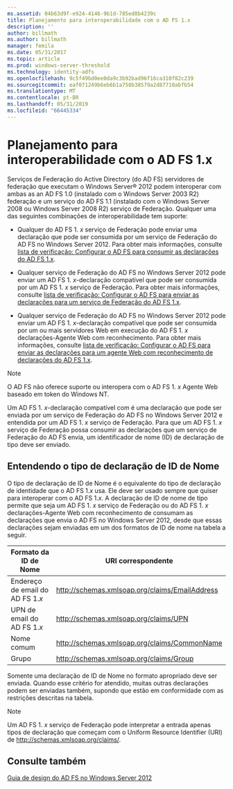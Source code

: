 ```yaml
---
ms.assetid: 04b63d9f-e924-4146-9b1d-785ed8b4239c
title: Planejamento para interoperabilidade com o AD FS 1.x
description: ''
author: billmath
ms.author: billmath
manager: femila
ms.date: 05/31/2017
ms.topic: article
ms.prod: windows-server-threshold
ms.technology: identity-adfs
ms.openlocfilehash: 9c5f49bd0ee0da9c3b92bad96f16ca310f82c239
ms.sourcegitcommit: eaf071249b6eb6b1a758b38579a2d87710abfb54
ms.translationtype: MT
ms.contentlocale: pt-BR
ms.lasthandoff: 05/31/2019
ms.locfileid: "66445334"
---
```

# <a name="planning-for-interoperability-with-ad-fs-1x"></a>Planejamento para interoperabilidade com o AD FS 1.x

Serviços de Federação do Active Directory \(do AD FS\) servidores de federação que executam o Windows Server® 2012 podem interoperar com ambas as an AD FS 1.0 \(instalado com o Windows Server 2003 R2\) federação e um serviço do AD FS 1.1 \(instalado com o Windows Server 2008 ou Windows Server 2008 R2\) serviço de Federação. Qualquer uma das seguintes combinações de interoperabilidade tem suporte:  

-   Qualquer do AD FS 1. *x* serviço de Federação pode enviar uma declaração que pode ser consumida por um serviço de Federação do AD FS no Windows Server 2012. Para obter mais informações, consulte [lista de verificação: Configurar o AD FS para consumir as declarações do AD FS 1.x](../../ad-fs/deployment/Checklist--Configuring-AD-FS--to-Consume-Claims-from-AD-FS-1.x.md).  

-   Qualquer serviço de Federação do AD FS no Windows Server 2012 pode enviar um AD FS 1. *x*\-declaração compatível que pode ser consumida por um AD FS 1. *x* serviço de Federação. Para obter mais informações, consulte [lista de verificação: Configurar o AD FS para enviar as declarações para um serviço de Federação do AD FS 1.x](../../ad-fs/deployment/Checklist--Configuring-AD-FS-to-Send-Claims-to-an-AD-FS-1.x-Federation-Service.md).  

-   Qualquer serviço de Federação do AD FS no Windows Server 2012 pode enviar um AD FS 1. *x*\-declaração compatível que pode ser consumida por um ou mais servidores Web em execução do AD FS 1. *x* declarações\-Agente Web com reconhecimento. Para obter mais informações, consulte [lista de verificação: Configurar o AD FS para enviar as declarações para um agente Web com reconhecimento de declarações do AD FS 1.x](../../ad-fs/deployment/Checklist--Configuring-AD-FS-to-Send-Claims-to-an-AD-FS-1.x-Claims-Aware-Web-Agent.md).  

> [!NOTE]  
> O AD FS não oferece suporte ou interopera com o AD FS 1. *x* Agente Web baseado em token do Windows NT.  

Um AD FS 1. *x*\-declaração compatível com é uma declaração que pode ser enviada por um serviço de Federação do AD FS no Windows Server 2012 e entendida por um AD FS 1. *x* serviço de Federação. Para que um AD FS 1. *x* serviço de Federação possa consumir as declarações que um serviço de Federação do AD FS envia, um identificador de nome \(ID\) de declaração de tipo deve ser enviado.  

## <a name="understanding-the-name-id-claim-type"></a>Entendendo o tipo de declaração de ID de Nome  
O tipo de declaração de ID de Nome é o equivalente do tipo de declaração de identidade que o AD FS 1.*x* usa. Ele deve ser usado sempre que quiser para interoperar com o AD FS 1.*x*. A declaração de ID de nome de tipo permite que seja um AD FS 1. *x* serviço de Federação ou do AD FS 1. *x* declarações\-Agente Web com reconhecimento de consumam as declarações que envia o AD FS no Windows Server 2012, desde que essas declarações sejam enviadas em um dos formatos de ID de nome na tabela a seguir.  


|      Formato da ID de Nome       |               URI correspondente                |
|---------------------------|------------------------------------------------|
| Endereço de email do AD FS 1.*x* | http://schemas.xmlsoap.org/claims/EmailAddress |
|   UPN de email do AD FS 1.*x*   |     http://schemas.xmlsoap.org/claims/UPN      |
|        Nome comum        |  http://schemas.xmlsoap.org/claims/CommonName  |
|           Grupo           |    http://schemas.xmlsoap.org/claims/Group     |

Somente uma declaração de ID de Nome no formato apropriado deve ser enviada. Quando esse critério for atendido, muitas outras declarações podem ser enviadas também, supondo que estão em conformidade com as restrições descritas na tabela.  

> [!NOTE]  
> Um AD FS 1. *x* serviço de Federação pode interpretar a entrada apenas tipos de declaração que começam com o Uniform Resource Identifier \(URI\) de http://schemas.xmlsoap.org/claims/.  

## <a name="see-also"></a>Consulte também
[Guia de design do AD FS no Windows Server 2012](AD-FS-Design-Guide-in-Windows-Server-2012.md)
